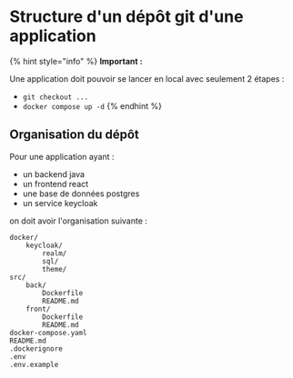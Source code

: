 # Structure d'un dépôt git d'une application

{% hint style="info" %} **Important :**

Une application doit pouvoir se lancer en local avec seulement 2 étapes :

- `git checkout ...`
- `docker compose up -d` {% endhint %}

## Organisation du dépôt

Pour une application ayant :

- un backend java
- un frontend react
- une base de données postgres
- un service keycloak

on doit avoir l'organisation suivante :

```plaintext
docker/
    keycloak/
        realm/
        sql/
        theme/
src/
    back/
        Dockerfile
        README.md
    front/
        Dockerfile
        README.md
docker-compose.yaml
README.md
.dockerignore
.env
.env.example
```
